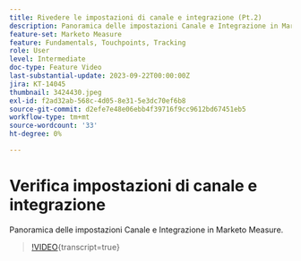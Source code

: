 ```yaml
---
title: Rivedere le impostazioni di canale e integrazione (Pt.2)
description: Panoramica delle impostazioni Canale e Integrazione in Marketo Measure.
feature-set: Marketo Measure
feature: Fundamentals, Touchpoints, Tracking
role: User
level: Intermediate
doc-type: Feature Video
last-substantial-update: 2023-09-22T00:00:00Z
jira: KT-14045
thumbnail: 3424430.jpeg
exl-id: f2ad32ab-568c-4d05-8e31-5e3dc70ef6b8
source-git-commit: d2efe7e48e06ebb4f39716f9cc9612bd67451eb5
workflow-type: tm+mt
source-wordcount: '33'
ht-degree: 0%

---
```


# Verifica impostazioni di canale e integrazione

Panoramica delle impostazioni Canale e Integrazione in Marketo Measure.

>[!VIDEO](https://video.tv.adobe.com/v/3452379/?learn=on&captions=ita){transcript=true}
